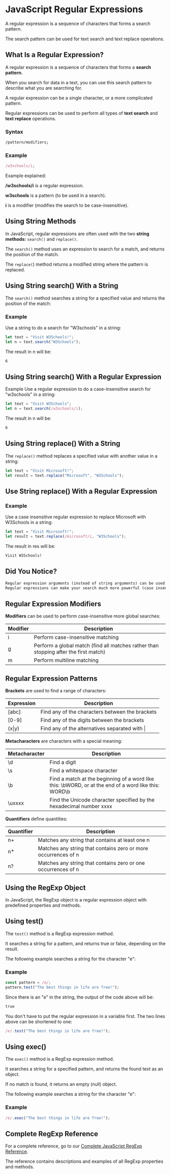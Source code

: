 # JavaScript Regular Expressions


A regular expression is a sequence of characters that forms a search pattern.

The search pattern can be used for text search and text replace operations.

## What Is a Regular Expression?
A regular expression is a sequence of characters that forms a **search pattern.**

When you search for data in a text, you can use this search pattern to describe what you are searching for.

A regular expression can be a single character, or a more complicated pattern.

Regular expressions can be used to perform all types of **text search** and **text replace** operations.

### Syntax
```css
/pattern/modifiers;
```


### Example
```js
/w3schools/i;
```

Example explained:

**/w3schools/i**  is a regular expression.

**w3schools**  is a pattern (to be used in a search).

**i**  is a modifier (modifies the search to be case-insensitive).


## Using String Methods
In JavaScript, regular expressions are often used with the two **string methods:** `search()` and `replace()`.

The `search()` method uses an expression to search for a match, and returns the position of the match.

The `replace(`) method returns a modified string where the pattern is replaced.


## Using String search() With a String
The `search()` method searches a string for a specified value and returns the position of the match:

### Example
Use a string to do a search for "W3schools" in a string:
```js
let text = "Visit W3Schools!";
let n = text.search("W3Schools");
```

The result in n will be:
```css
6
```

## Using String search() With a Regular Expression
Example
Use a regular expression to do a case-insensitive search for "w3schools" in a string:
```js
let text = "Visit W3Schools";
let n = text.search(/w3schools/i);
```

The result in n will be:
```css
6
```


## Using String replace() With a String
The `replace()` method replaces a specified value with another value in a string:
```js
let text = "Visit Microsoft!";
let result = text.replace("Microsoft", "W3Schools");
```


## Use String replace() With a Regular Expression
### Example
Use a case insensitive regular expression to replace Microsoft with W3Schools in a string:
```js
let text = "Visit Microsoft!";
let result = text.replace(/microsoft/i, "W3Schools");
```

The result in res will be:
```css
Visit W3Schools!
```

## Did You Notice?
```html
Regular expression arguments (instead of string arguments) can be used in the methods above.
Regular expressions can make your search much more powerful (case insensitive for example).
```


## Regular Expression Modifiers
**Modifiers** can be used to perform case-insensitive more global searches:

| **Modifier**	| **Description**	|
|------------|------------------|
| i	| Perform case-insensitive matching	 |
| g	| Perform a global match (find all matches rather than stopping after  the first match)	|
| m	| Perform multiline matching	 |


## Regular Expression Patterns
**Brackets** are used to find a range of characters:

| **Expression** | **Description**	| 
|---------------|----------------|
| [abc]	| Find any of the characters between the brackets |
| [0-9]	| Find any of the digits between the brackets	 |
| (x\|y) | Find any of the alternatives separated with \| |	

**Metacharacters** are characters with a special meaning:

| **Metacharacter**	| **Description** |
|------------------|------------------|
| \d | Find a digit	 |
| \s | Find a whitespace character |
| \b | Find a match at the beginning of a word like this: \bWORD, or at the end of a word like this: WORD\b	|
| \uxxxx | Find the Unicode character specified by the hexadecimal number xxxx	| 

**Quantifiers** define quantities:

| **Quantifier** | **Description**	| 
|-------------|-----------------|
| n+ | Matches any string that contains at least one n |
| n* | Matches any string that contains zero or more occurrences of n |
| n? | Matches any string that contains zero or one occurrences of n |



## Using the RegExp Object
In JavaScript, the RegExp object is a regular expression object with predefined properties and methods.


## Using test()
The `test()` method is a RegExp expression method.

It searches a string for a pattern, and returns true or false, depending on the result.

The following example searches a string for the character "e":

### Example
```js
const pattern = /e/;
pattern.test("The best things in life are free!");
```

Since there is an "e" in the string, the output of the code above will be:
```css
true
```

You don't have to put the regular expression in a variable first. The two lines above can be shortened to one:
```js
/e/.test("The best things in life are free!");
```


## Using exec()
The `exec()` method is a RegExp expression method.

It searches a string for a specified pattern, and returns the found text as an object.

If no match is found, it returns an empty (null) object.

The following example searches a string for the character "e":

### Example
```js
/e/.exec("The best things in life are free!");
```



## Complete RegExp Reference
For a complete reference, go to our [Complete JavaScript RegExp Reference](https://www.w3schools.com/jsref/jsref_obj_regexp.asp).

The reference contains descriptions and examples of all RegExp properties and methods.